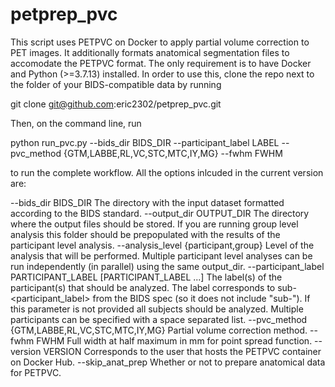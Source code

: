 # petprep_pvc
This script uses PETPVC on Docker to apply partial volume correction to PET images.
It additionally formats anatomical segmentation files to accomodate the PETPVC format.
The only requirement is to have Docker and Python (>=3.7.13) installed. In order to
use this, clone the repo next to the folder of your BIDS-compatible data by running

  git clone git@github.com:eric2302/petprep_pvc.git

Then, on the command line, run

  python run_pvc.py --bids_dir BIDS_DIR --participant_label LABEL --pvc_method {GTM,LABBE,RL,VC,STC,MTC,IY,MG} --fwhm FWHM

to run the complete workflow. All the options inlcuded in the current version are:

  --bids_dir BIDS_DIR   The directory with the input dataset formatted
                        according to the BIDS standard.
  --output_dir OUTPUT_DIR
                        The directory where the output files should be stored.
                        If you are running group level analysis this folder
                        should be prepopulated with the results of the
                        participant level analysis.
  --analysis_level {participant,group}
                        Level of the analysis that will be performed. Multiple
                        participant level analyses can be run independently
                        (in parallel) using the same output_dir.
  --participant_label PARTICIPANT_LABEL [PARTICIPANT_LABEL ...]
                        The label(s) of the participant(s) that should be
                        analyzed. The label corresponds to
                        sub-<participant_label> from the BIDS spec (so it does
                        not include "sub-"). If this parameter is not provided
                        all subjects should be analyzed. Multiple participants
                        can be specified with a space separated list.
  --pvc_method {GTM,LABBE,RL,VC,STC,MTC,IY,MG}
                        Partial volume correction method.
  --fwhm FWHM           Full width at half maximum in mm for point spread
                        function.
  --version VERSION     Corresponds to the user that hosts the PETPVC
                        container on Docker Hub.
  --skip_anat_prep      Whether or not to prepare anatomical data for PETPVC.
